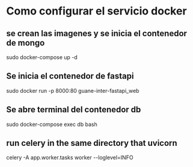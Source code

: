# Como configurar el servicio docker

## se crean las imagenes y se inicia el contenedor de mongo
sudo docker-compose up -d

## Se inicia el contenedor de fastapi
sudo docker run -p 8000:80  guane-inter-fastapi_web


## Se abre terminal del contenedor db
sudo docker-compose exec db bash

## run celery in the same directory that uvicorn
celery -A app.worker.tasks worker --loglevel=INFO